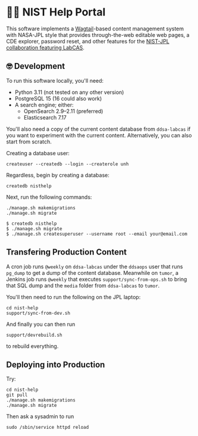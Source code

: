 # 💽🔭 NIST Help Portal

This software implements a [Wagtail](https://wagtail.org)-based content management system with NASA-JPL style that provides through-the-web editable web pages, a CDE explorer, password reset, and other features for the [NIST-JPL collaboration featuring LabCAS](https://github.com/Labcas-NIST).


## 🤓 Development

To run this software locally, you'll need:

-   Python 3.11 (not tested on any other version)
-   PostgreSQL 15 (16 could also work)
-   A search engine; either:
    -   OpenSearch 2.9–2.11 (preferred)
    -   Elasticsearch 7.17

You'll also need a copy of the current content database from `ddsa-labcas` if you want to experiment with the current content. Alternatively, you can also start from scratch.

Creating a database user:

    createuser --createdb --login --createrole unh

Regardless, begin by creating a database:

    createdb nisthelp

Next, run the following commands:

    ./manage.sh makemigrations
    ./manage.sh migrate

```console
$ createdb nisthelp
$ ./manage.sh migrate
$ ./manage.sh createsuperuser --username root --email your@email.com
```


## Transfering Production Content

A cron job runs `@weekly` on `ddsa-labcas` under the `ddsaops` user that runs `pg_dump` to get a dump of the content database. Meanwhile on `tumor`, a Jenkins job runs `@weekly` that executes `support/sync-from-ops.sh` to bring that SQL dump and the `media` folder from `ddsa-labcas` to `tumor`. 

You'll then need to run the following on the JPL laptop:

    cd nist-help
    support/sync-from-dev.sh

And finally you can then run

    support/devrebuild.sh

to rebuild everything.



## Deploying into Production

Try:

    cd nist-help
    git pull
    ./manage.sh makemigrations
    ./manage.sh migrate

Then ask a sysadmin to run

    sudo /sbin/service httpd reload
